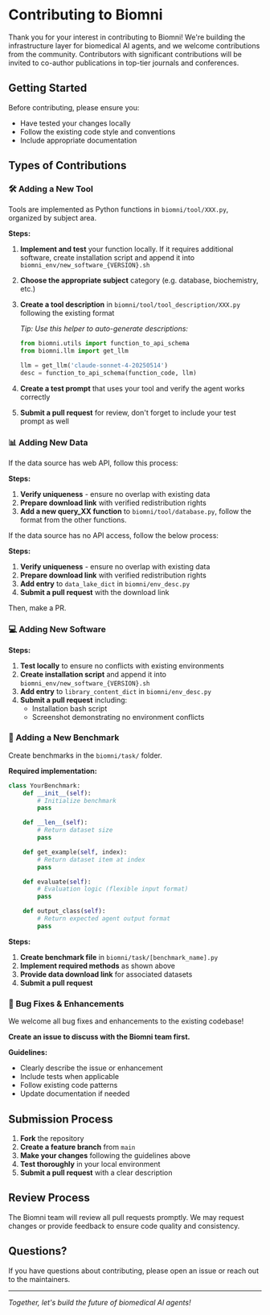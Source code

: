 # Contributing to Biomni

Thank you for your interest in contributing to Biomni! We're building the infrastructure layer for biomedical AI agents, and we welcome contributions from the community. Contributors with significant contributions will be invited to co-author publications in top-tier journals and conferences.

## Getting Started

Before contributing, please ensure you:
- Have tested your changes locally
- Follow the existing code style and conventions
- Include appropriate documentation

## Types of Contributions

### 🛠️ Adding a New Tool

Tools are implemented as Python functions in `biomni/tool/XXX.py`, organized by subject area.

**Steps:**
1. **Implement and test** your function locally. If it requires additional software, create installation script and append it into `biomni_env/new_software_{VERSION}.sh`

2. **Choose the appropriate subject** category (e.g. database, biochemistry, etc.)

3. **Create a tool description** in `biomni/tool/tool_description/XXX.py` following the existing format

   *Tip: Use this helper to auto-generate descriptions:*
   ```python
   from biomni.utils import function_to_api_schema
   from biomni.llm import get_llm

   llm = get_llm('claude-sonnet-4-20250514')
   desc = function_to_api_schema(function_code, llm)
   ```
4. **Create a test prompt** that uses your tool and verify the agent works correctly
5. **Submit a pull request** for review, don't forget to include your test prompt as well

### 📊 Adding New Data

If the data source has web API, follow this process:

**Steps:**
1. **Verify uniqueness** - ensure no overlap with existing data
2. **Prepare download link** with verified redistribution rights
3. **Add a new query_XX function** to `biomni/tool/database.py`, follow the format from the other functions.

If the data source has no API access, follow the below process:

**Steps:**
1. **Verify uniqueness** - ensure no overlap with existing data
2. **Prepare download link** with verified redistribution rights
3. **Add entry** to `data_lake_dict` in `biomni/env_desc.py`
4. **Submit a pull request** with the download link

Then, make a PR.

### 💻 Adding New Software

**Steps:**
1. **Test locally** to ensure no conflicts with existing environments
2. **Create installation script** and append it into `biomni_env/new_software_{VERSION}.sh`
3. **Add entry** to `library_content_dict` in `biomni/env_desc.py`
4. **Submit a pull request** including:
   - Installation bash script
   - Screenshot demonstrating no environment conflicts

### 🎯 Adding a New Benchmark

Create benchmarks in the `biomni/task/` folder.

**Required implementation:**
```python
class YourBenchmark:
    def __init__(self):
        # Initialize benchmark
        pass

    def __len__(self):
        # Return dataset size
        pass

    def get_example(self, index):
        # Return dataset item at index
        pass

    def evaluate(self):
        # Evaluation logic (flexible input format)
        pass

    def output_class(self):
        # Return expected agent output format
        pass
```

**Steps:**
1. **Create benchmark file** in `biomni/task/[benchmark_name].py`
2. **Implement required methods** as shown above
3. **Provide data download link** for associated datasets
4. **Submit a pull request**

### 🐛 Bug Fixes & Enhancements

We welcome all bug fixes and enhancements to the existing codebase!

**Create an issue to discuss with the Biomni team first.**

**Guidelines:**
- Clearly describe the issue or enhancement
- Include tests when applicable
- Follow existing code patterns
- Update documentation if needed

## Submission Process

1. **Fork** the repository
2. **Create a feature branch** from `main`
3. **Make your changes** following the guidelines above
4. **Test thoroughly** in your local environment
5. **Submit a pull request** with a clear description

## Review Process

The Biomni team will review all pull requests promptly. We may request changes or provide feedback to ensure code quality and consistency.

## Questions?

If you have questions about contributing, please open an issue or reach out to the maintainers.

---

*Together, let's build the future of biomedical AI agents!*
